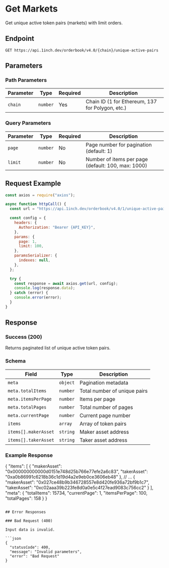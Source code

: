 # Get Markets

Get unique active token pairs (markets) with limit orders.

## Endpoint

```
GET https://api.1inch.dev/orderbook/v4.0/{chain}/unique-active-pairs
```

## Parameters

### Path Parameters

| Parameter | Type     | Required | Description                                      |
| --------- | -------- | -------- | ------------------------------------------------ |
| `chain`   | `number` | Yes      | Chain ID (1 for Ethereum, 137 for Polygon, etc.) |

### Query Parameters

| Parameter | Type     | Required | Description                                        |
| --------- | -------- | -------- | -------------------------------------------------- |
| `page`    | `number` | No       | Page number for pagination (default: 1)            |
| `limit`   | `number` | No       | Number of items per page (default: 100, max: 1000) |

## Request Example

```javascript
const axios = require("axios");

async function httpCall() {
  const url = "https://api.1inch.dev/orderbook/v4.0/1/unique-active-pairs";

  const config = {
    headers: {
      Authorization: "Bearer {API_KEY}",
    },
    params: {
      page: 1,
      limit: 100,
    },
    paramsSerializer: {
      indexes: null,
    },
  };

  try {
    const response = await axios.get(url, config);
    console.log(response.data);
  } catch (error) {
    console.error(error);
  }
}
```

## Response

### Success (200)

Returns paginated list of unique active token pairs.

### Schema

| Field                | Type     | Description                  |
| -------------------- | -------- | ---------------------------- |
| `meta`               | `object` | Pagination metadata          |
| `meta.totalItems`    | `number` | Total number of unique pairs |
| `meta.itemsPerPage`  | `number` | Items per page               |
| `meta.totalPages`    | `number` | Total number of pages        |
| `meta.currentPage`   | `number` | Current page number          |
| `items`              | `array`  | Array of token pairs         |
| `items[].makerAsset` | `string` | Maker asset address          |
| `items[].takerAsset` | `string` | Taker asset address          |

### Example Response

{
"items": [
{
"makerAsset": "0x000000000000d0151e748d25b766e77efe2a6c83",
"takerAsset": "0xa0b86991c6218b36c1d19d4a2e9eb0ce3606eb48"
},
// ...
{
"makerAsset": "0x027ce48b9b346728557e8d420fe936a72bf9b1c7",
"takerAsset": "0xc02aaa39b223fe8d0a0e5c4f27ead9083c756cc2"
}
],
"meta": {
"totalItems": 15734,
"currentPage": 1,
"itemsPerPage": 100,
"totalPages": 158
}
}

````

## Error Responses

### Bad Request (400)

Input data is invalid.

```json
{
  "statusCode": 400,
  "message": "Invalid parameters",
  "error": "Bad Request"
}
````
